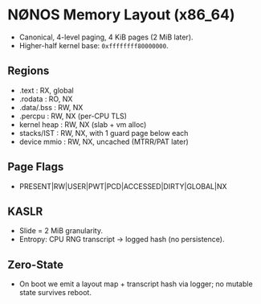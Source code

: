 # NØNOS Memory Layout (x86_64)

- Canonical, 4-level paging, 4 KiB pages (2 MiB later).
- Higher-half kernel base: `0xffffffff80000000`.

## Regions
- .text         : RX, global
- .rodata       : RO, NX
- .data/.bss    : RW, NX
- .percpu       : RW, NX (per-CPU TLS)
- kernel heap   : RW, NX (slab + vm alloc)
- stacks/IST    : RW, NX, with 1 guard page below each
- device mmio   : RW, NX, uncached (MTRR/PAT later)

## Page Flags
- PRESENT|RW|USER|PWT|PCD|ACCESSED|DIRTY|GLOBAL|NX

## KASLR
- Slide = 2 MiB granularity.
- Entropy: CPU RNG transcript → logged hash (no persistence).

## Zero-State
- On boot we emit a layout map + transcript hash via logger; no mutable state survives reboot.
